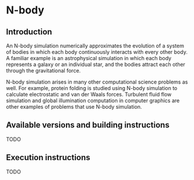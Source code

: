 # N-body

## Introduction
An N-body simulation numerically approximates the evolution of a system of
bodies in which each body continuously interacts with every other body. A
familiar example is an astrophysical simulation in which each body represents a
galaxy or an individual star, and the bodies attract each other through the
gravitational force.

N-body simulation arises in many other computational science problems as well.
For example, protein folding is studied using N-body simulation to calculate
electrostatic and van der Waals forces. Turbulent fluid flow simulation and
global illumination computation in computer graphics are other examples of
problems that use N-body simulation.

## Available versions and building instructions

TODO

## Execution instructions

TODO

